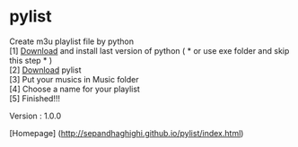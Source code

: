 # pylist
Create m3u playlist file by python   						
[1] [Download](https://www.python.org/downloads/) and install last version of python ( * or use exe folder and skip this step * )													     					
[2] [Download](https://github.com/sepandhaghighi/pylist/archive/v1.0.0.zip) pylist 			 			
[3] Put your musics in Music folder		
[4] Choose a name for your playlist			
[5] Finished!!!				

Version : 1.0.0				

[Homepage] (http://sepandhaghighi.github.io/pylist/index.html)								
